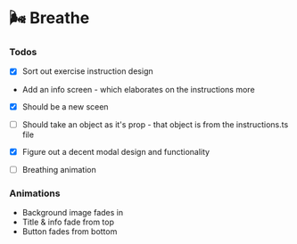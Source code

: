# 🌬️ Breathe

### Todos

- [x] Sort out exercise instruction design

* Add an info screen - which elaborates on the instructions more

- [x] Should be a new sceen
- [ ] Should take an object as it's prop - that object is from the instructions.ts file

- [x] Figure out a decent modal design and functionality

- [ ] Breathing animation

### Animations

- Background image fades in
- Title & info fade from top
- Button fades from bottom

